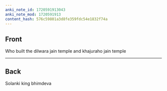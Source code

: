 ```yaml
---
anki_note_id: 1720591913043
anki_note_mod: 1720591913
content_hash: 576c59801a3d8fe359fdc54e1832f74a
---
```


## Front

Who built the dilwara jain temple and khajuraho jain temple

<hr/>

## Back

Solanki king bhimdeva